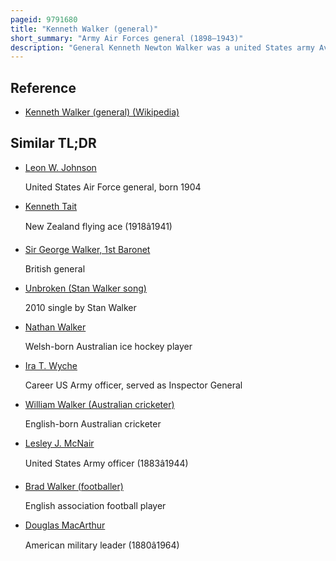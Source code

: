 ```yaml
---
pageid: 9791680
title: "Kenneth Walker (general)"
short_summary: "Army Air Forces general (1898–1943)"
description: "General Kenneth Newton Walker was a united States army Aviator and an Air Force General who exerted a significant Influence on the Development of airpower Doctrine. He received the Medal of Honor in World War Ii posthumously."
---
```


## Reference

- [Kenneth Walker (general) (Wikipedia)](https://en.wikipedia.org/?curid=9791680)

## Similar TL;DR

- [Leon W. Johnson](/tldr/en/leon-w-johnson)

  United States Air Force general, born 1904

- [Kenneth Tait](/tldr/en/kenneth-tait)

  New Zealand flying ace (1918â1941)

- [Sir George Walker, 1st Baronet](/tldr/en/sir-george-walker-1st-baronet)

  British general

- [Unbroken (Stan Walker song)](/tldr/en/unbroken-stan-walker-song)

  2010 single by Stan Walker

- [Nathan Walker](/tldr/en/nathan-walker)

  Welsh-born Australian ice hockey player

- [Ira T. Wyche](/tldr/en/ira-t-wyche)

  Career US Army officer, served as Inspector General

- [William Walker (Australian cricketer)](/tldr/en/william-walker-australian-cricketer)

  English-born Australian cricketer

- [Lesley J. McNair](/tldr/en/lesley-j-mcnair)

  United States Army officer (1883â1944)

- [Brad Walker (footballer)](/tldr/en/brad-walker-footballer)

  English association football player

- [Douglas MacArthur](/tldr/en/douglas-macarthur)

  American military leader (1880â1964)
